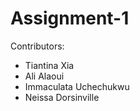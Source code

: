 # Assignment-1
Contributors:
 - Tiantina Xia
 - Ali Alaoui
 - Immaculata Uchechukwu
 - Neissa Dorsinville
